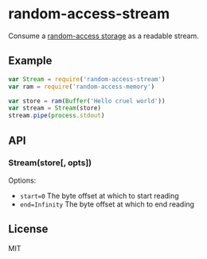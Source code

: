 
# random-access-stream

  Consume a [random-access storage](https://github.com/juliangruber/abstract-random-access) as a readable stream.

## Example

```js
var Stream = require('random-access-stream')
var ram = require('random-access-memory')

var store = ram(Buffer('Hello cruel world'))
var stream = Stream(store)
stream.pipe(process.stdout)
```

## API

### Stream(store[, opts])

Options:

- `start=0` The byte offset at which to start reading
- `end=Infinity` The byte offset at which to end reading

## License

  MIT
